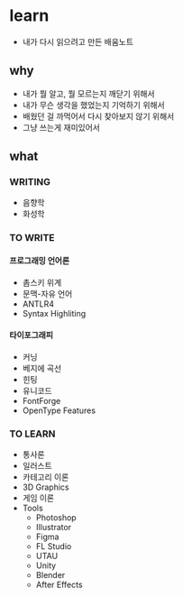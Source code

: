 # learn
- 내가 다시 읽으려고 만든 배움노트

## why

- 내가 뭘 알고, 뭘 모르는지 깨닫기 위해서
- 내가 무슨 생각을 했었는지 기억하기 위해서
- 배웠던 걸 까먹어서 다시 찾아보지 않기 위해서
- 그냥 쓰는게 재미있어서

## what

### WRITING

- 음향학
- 화성학

### TO WRITE

#### 프로그래밍 언어론

- 촘스키 위계
- 문맥-자유 언어
- ANTLR4
- Syntax Highliting

#### 타이포그래피

- 커닝
- 베지에 곡선
- 힌팅
- 유니코드
- FontForge
- OpenType Features

### TO LEARN

- 통사론
- 일러스트
- 카테고리 이론
- 3D Graphics
- 게임 이론
- Tools
  - Photoshop
  - Illustrator
  - Figma
  - FL Studio
  - UTAU
  - Unity
  - Blender
  - After Effects

